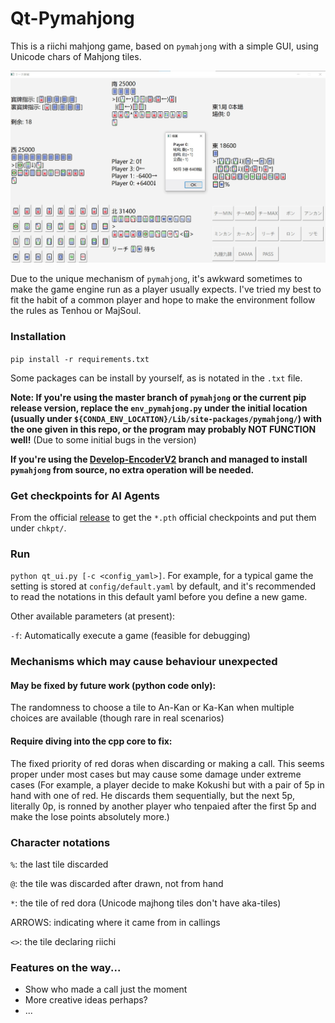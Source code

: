# Qt-Pymahjong

This is a riichi mahjong game, based on `pymahjong` with a simple GUI, using Unicode chars of Mahjong tiles.

![](./img/sample_ui.jpg)

Due to the unique mechanism of `pymahjong`, it's awkward sometimes to make the game engine run as a player usually expects. I've tried my best to fit the habit of a common player and hope to make the environment follow the rules as Tenhou or MajSoul.

### Installation

`pip install -r requirements.txt`

Some packages can be install by yourself, as is notated in the `.txt` file.

**Note: If you're using the master branch of `pymahjong` or the current pip release version, replace the `env_pymahjong.py` under the initial location (usually under `${CONDA_ENV_LOCATION}/Lib/site-packages/pymahjong/`) with the one given in this repo, or the program may probably NOT FUNCTION well!** (Due to some initial bugs in the version)

**If you're using the [Develop-EncoderV2](https://github.com/Agony5757/mahjong/tree/Develop-EncoderV2) branch and managed to install `pymahjong` from source, no extra operation will be needed.**

### Get checkpoints for AI Agents

From the official [release](https://github.com/Agony5757/mahjong/releases/v1.0.2) to get the `*.pth` official checkpoints and put them under `chkpt/`.

### Run

`python qt_ui.py [-c <config_yaml>]`. For example, for a typical game the setting is stored at `config/default.yaml` by default, and it's recommended to read the notations in this default yaml before you define a new game.

Other available parameters (at present):

`-f`: Automatically execute a game (feasible for debugging)

### Mechanisms which may cause behaviour unexpected

#### May be fixed by future work (python code only):

The randomness to choose a tile to An-Kan or Ka-Kan when multiple choices are available (though rare in real scenarios)

#### Require diving into the cpp core to fix:

The fixed priority of red doras when discarding or making a call. This seems proper under most cases but may cause some damage under extreme cases (For example, a player decide to make Kokushi but with a pair of 5p in hand with one of red. He discards them sequentially, but the next 5p, literally 0p, is ronned by another player who tenpaied after the first 5p and make the lose points absolutely more.)

### Character notations

`%`: the last tile discarded

`@`: the tile was discarded after drawn, not from hand

`*`: the tile of red dora (Unicode majhong tiles don't have aka-tiles)

ARROWS: indicating where it came from in callings

`<>`: the tile declaring riichi

### Features on the way...

- Show who made a call just the moment
- More creative ideas perhaps?
- ...